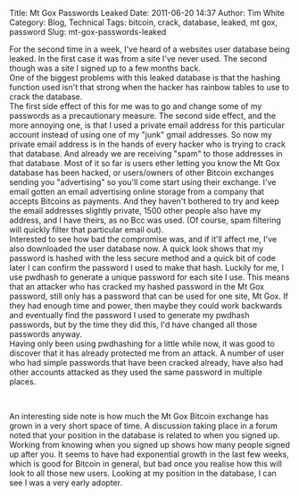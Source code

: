 Title: Mt Gox Passwords Leaked
Date: 2011-06-20 14:37
Author: Tim White
Category: Blog, Technical
Tags: bitcoin, crack, database, leaked, mt gox, password
Slug: mt-gox-passwords-leaked

For the second time in a week, I've heard of a websites user database
being leaked. In the first case it was from a site I've never used. The
second though was a site I signed up to a few months back.  
One of the biggest problems with this leaked database is that the
hashing function used isn't that strong when the hacker has rainbow
tables to use to crack the database.  
The first side effect of this for me was to go and change some of my
passwords as a precautionary measure. The second side effect, and the
more annoying one, is that I used a private email address for this
particular account instead of using one of my "junk" gmail addresses. So
now my private email address is in the hands of every hacker who is
trying to crack that database. And already we are receiving "spam" to
those addresses in that database. Most of it so far is users ether
letting you know the Mt Gox database has been hacked, or users/owners of
other Bitcoin exchanges sending you "advertising" so you'll come start
using their exchange. I've email gotten an email advertising online
storage from a company that accepts Bitcoins as payments. And they
haven't bothered to try and keep the email addresses slightly private,
1500 other people also have my address, and I have theirs, as no Bcc was
used. (Of course, spam filtering will quickly filter that particular
email out).  
Interested to see how bad the compromise was, and if it'll affect me,
I've also downloaded the user database now. A quick look shows that my
password is hashed with the less secure method and a quick bit of code
later I can confirm the password I used to make that hash. Luckily for
me, I use pwdhash to generate a unique password for each site I use.
This means that an attacker who has cracked my hashed password in the Mt
Gox password, still only has a password that can be used for one site,
Mt Gox. If they had enough time and power, then maybe they could work
backwards and eventually find the password I used to generate my pwdhash
passwords, but by the time they did this, I'd have changed all those
passwords anyway.  
Having only been using pwdhashing for a little while now, it was good
to discover that it has already protected me from an attack. A number of
user who had simple passwords that have been cracked already, have also
had other accounts attacked as they used the same password in multiple
places.

 

An interesting side note is how much the Mt Gox Bitcoin exchange has
grown in a very short space of time. A discussion taking place in a
forum noted that your position in the database is related to when you
signed up. Working from knowing when you signed up shows how many people
signed up after you. It seems to have had exponential growth in the last
few weeks, which is good for Bitcoin in general, but bad once you
realise how this will look to all those new users. Looking at my
position in the database, I can see I was a very early adopter.

 
